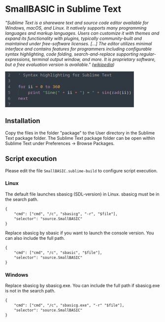 # SmallBASIC in Sublime Text

_"Sublime Text is a shareware text and source code editor available for Windows, macOS, and Linux. 
It natively supports many programming languages and markup languages. Users can customize it with
themes and expand its functionality with plugins, typically community-built and maintained under 
free-software licenses. [...] The editor utilizes minimal interface and contains features for programmers
including configurable syntax highlighting, code folding, search-and-replace supporting
regular-expressions, terminal output window, and more. It is proprietary software, but a free 
evaluation version is available." 
([wikipedia](https://en.wikipedia.org/wiki/Sublime_Text))_

![Example](https://github.com/Joe7M/smallbasic.sublimetext.syntaxcoloring/blob/main/screenshot.png)

## Installation

Copy the files in the folder "package" to the User directory in the Sublime Text package folder.
The Sublime Text package folder can be open within Sublime Text under Preferences -> Browse Packages.

## Script execution

Please edit the file `SmallBASIC.sublime-build` to configure script execution.

### Linux 

The default file launches sbasicg (SDL-version) in Linux. sbasicg must be in the search path.

```
{
	"cmd": ["cmd", "/c", "sbasicg", "-r", "$file"],
	"selector": "source.SmallBASIC"
}
```

Replace sbasicg by sbasic if you want to launch the console version. You can also include the full path.

```
{
	"cmd": ["cmd", "/c", "sbasic", "$file"],
	"selector": "source.SmallBASIC"
}
```

### Windows

Replace sbasicg by sbasicg.exe. You can include the full path if sbasicg.exe is not in the search path.

```
{
	"cmd": ["cmd", "/c", "sbasicg.exe", "-r" "$file"],
	"selector": "source.SmallBASIC"
}
```
